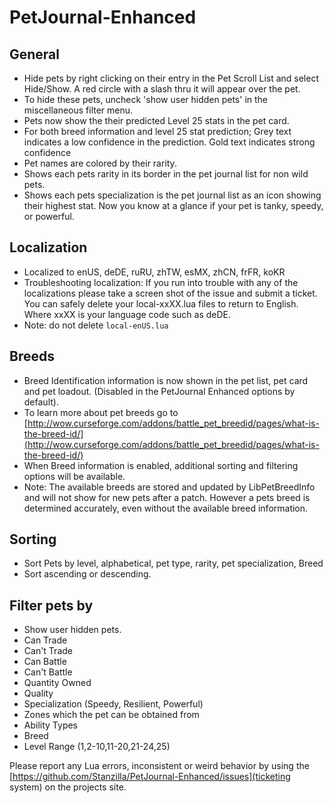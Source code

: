# PetJournal-Enhanced

## General

- Hide pets by right clicking on their entry in the Pet Scroll List and select Hide/Show. A red circle with a slash thru it will appear over the pet.
- To hide these pets, uncheck 'show user hidden pets' in the miscellaneous filter menu.
- Pets now show the their predicted Level 25 stats in the pet card.
- For both breed information and level 25 stat prediction; Grey text indicates a low confidence in the prediction. Gold text indicates strong confidence
- Pet names are colored by their rarity.
- Shows each pets rarity in its border in the pet journal list for non wild pets.
- Shows each pets specialization is the pet journal list as an icon showing their highest stat. Now you know at a glance if your pet is tanky, speedy, or powerful.

## Localization

- Localized to enUS, deDE, ruRU, zhTW, esMX, zhCN, frFR, koKR
- Troubleshooting localization: If you run into trouble with any of the localizations please take a screen shot of the issue and submit a ticket. You can safely delete your local-xxXX.lua files to return to English. Where xxXX is your language code such as deDE.
- Note: do not delete `local-enUS.lua`

## Breeds

- Breed Identification information is now shown in the pet list, pet card and pet loadout. (Disabled in the PetJournal Enhanced options by default).
- To learn more about pet breeds go to [http://wow.curseforge.com/addons/battle_pet_breedid/pages/what-is-the-breed-id/](http://wow.curseforge.com/addons/battle_pet_breedid/pages/what-is-the-breed-id/)
- When Breed information is enabled, additional sorting and filtering options will be available.
- Note: The available breeds are stored and updated by LibPetBreedInfo and will not show for new pets after a patch. However a pets breed is determined accurately, even without the available breed information.

## Sorting

- Sort Pets by level, alphabetical, pet type, rarity, pet specialization, Breed
- Sort ascending or descending.

## Filter pets by

- Show user hidden pets.
- Can Trade
- Can't Trade
- Can Battle
- Can't Battle
- Quantity Owned
- Quality
- Specialization (Speedy, Resilient, Powerful)
- Zones which the pet can be obtained from
- Ability Types
- Breed
- Level Range (1,2-10,11-20,21-24,25)

Please report any Lua errors, inconsistent or weird behavior by using the [https://github.com/Stanzilla/PetJournal-Enhanced/issues](ticketing system) on the projects site.
